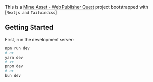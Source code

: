 This is a [Mirae Asset - Web Publisher Quest](https://nextjs.org) project bootstrapped with [`Nextjs and Tailwindcss`]

## Getting Started

First, run the development server:

```bash
npm run dev
# or
yarn dev
# or
pnpm dev
# or
bun dev
```
